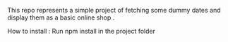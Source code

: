 This repo represents a simple project of fetching some dummy dates and display them as a basic online shop . 

How to install : Run npm install in the project folder 
